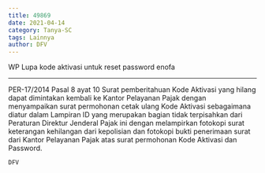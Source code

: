 ```yaml
---
title: 49869
date: 2021-04-14
category: Tanya-SC
tags: Lainnya
author: DFV
---
```


WP Lupa kode aktivasi untuk reset password enofa

---

PER-17/2014 Pasal 8 ayat 10 Surat pemberitahuan Kode Aktivasi yang hilang dapat dimintakan kembali ke Kantor Pelayanan Pajak dengan menyampaikan surat permohonan cetak ulang Kode Aktivasi sebagaimana diatur dalam Lampiran ID yang merupakan bagian tidak terpisahkan dari Peraturan Direktur Jenderal Pajak ini dengan melampirkan fotokopi surat keterangan kehilangan dari kepolisian dan fotokopi bukti penerimaan surat dari Kantor Pelayanan Pajak atas surat permohonan Kode Aktivasi dan Password.

`DFV`
